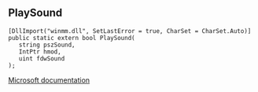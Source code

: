 ## PlaySound

```
[DllImport("winmm.dll", SetLastError = true, CharSet = CharSet.Auto)]
public static extern bool PlaySound(
   string pszSound,
   IntPtr hmod,
   uint fdwSound
);
```

[Microsoft documentation](TODO)
